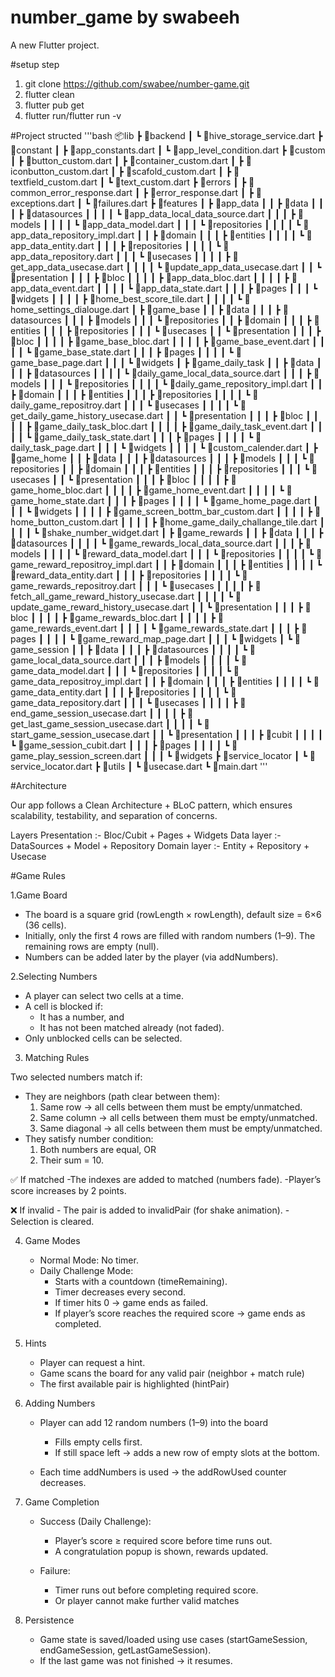 # number_game by swabeeh

A new Flutter project.


#setup step

1. git clone https://github.com/swabee/number-game.git
2. flutter clean
3. flutter pub get
4. flutter run/flutter run -v


#Project structed
'''bash
📦lib
 ┣ 📂backend
 ┃ ┗ 📜hive_storage_service.dart
 ┣ 📂constant
 ┃ ┣ 📜app_constants.dart
 ┃ ┗ 📜app_level_condition.dart
 ┣ 📂custom
 ┃ ┣ 📜button_custom.dart
 ┃ ┣ 📜container_custom.dart
 ┃ ┣ 📜iconbutton_custom.dart
 ┃ ┣ 📜scafold_custom.dart
 ┃ ┣ 📜textfield_custom.dart
 ┃ ┗ 📜text_custom.dart
 ┣ 📂errors
 ┃ ┣ 📜common_error_response.dart
 ┃ ┣ 📜error_response.dart
 ┃ ┣ 📜exceptions.dart
 ┃ ┗ 📜failures.dart
 ┣ 📂features
 ┃ ┣ 📂app_data
 ┃ ┃ ┣ 📂data
 ┃ ┃ ┃ ┣ 📂datasources
 ┃ ┃ ┃ ┃ ┗ 📜app_data_local_data_source.dart
 ┃ ┃ ┃ ┣ 📂models
 ┃ ┃ ┃ ┃ ┗ 📜app_data_model.dart
 ┃ ┃ ┃ ┗ 📂repositories
 ┃ ┃ ┃ ┃ ┗ 📜app_data_repository_impl.dart
 ┃ ┃ ┣ 📂domain
 ┃ ┃ ┃ ┣ 📂entities
 ┃ ┃ ┃ ┃ ┗ 📜app_data_entity.dart
 ┃ ┃ ┃ ┣ 📂repositories
 ┃ ┃ ┃ ┃ ┗ 📜app_data_repository.dart
 ┃ ┃ ┃ ┗ 📂usecases
 ┃ ┃ ┃ ┃ ┣ 📜get_app_data_usecase.dart
 ┃ ┃ ┃ ┃ ┗ 📜update_app_data_usecase.dart
 ┃ ┃ ┗ 📂presentation
 ┃ ┃ ┃ ┣ 📂bloc
 ┃ ┃ ┃ ┃ ┣ 📜app_data_bloc.dart
 ┃ ┃ ┃ ┃ ┣ 📜app_data_event.dart
 ┃ ┃ ┃ ┃ ┗ 📜app_data_state.dart
 ┃ ┃ ┃ ┣ 📂pages
 ┃ ┃ ┃ ┗ 📂widgets
 ┃ ┃ ┃ ┃ ┣ 📜home_best_score_tile.dart
 ┃ ┃ ┃ ┃ ┗ 📜home_settings_dialouge.dart
 ┃ ┣ 📂game_base
 ┃ ┃ ┣ 📂data
 ┃ ┃ ┃ ┣ 📂datasources
 ┃ ┃ ┃ ┣ 📂models
 ┃ ┃ ┃ ┗ 📂repositories
 ┃ ┃ ┣ 📂domain
 ┃ ┃ ┃ ┣ 📂entities
 ┃ ┃ ┃ ┣ 📂repositories
 ┃ ┃ ┃ ┗ 📂usecases
 ┃ ┃ ┗ 📂presentation
 ┃ ┃ ┃ ┣ 📂bloc
 ┃ ┃ ┃ ┃ ┣ 📜game_base_bloc.dart
 ┃ ┃ ┃ ┃ ┣ 📜game_base_event.dart
 ┃ ┃ ┃ ┃ ┗ 📜game_base_state.dart
 ┃ ┃ ┃ ┣ 📂pages
 ┃ ┃ ┃ ┃ ┗ 📜game_base_page.dart
 ┃ ┃ ┃ ┗ 📂widgets
 ┃ ┣ 📂game_daily_task
 ┃ ┃ ┣ 📂data
 ┃ ┃ ┃ ┣ 📂datasources
 ┃ ┃ ┃ ┃ ┗ 📜daily_game_local_data_source.dart
 ┃ ┃ ┃ ┣ 📂models
 ┃ ┃ ┃ ┗ 📂repositories
 ┃ ┃ ┃ ┃ ┗ 📜daily_game_repository_impl.dart
 ┃ ┃ ┣ 📂domain
 ┃ ┃ ┃ ┣ 📂entities
 ┃ ┃ ┃ ┣ 📂repositories
 ┃ ┃ ┃ ┃ ┗ 📜daily_game_repositroy.dart
 ┃ ┃ ┃ ┗ 📂usecases
 ┃ ┃ ┃ ┃ ┗ 📜get_daily_game_history_usecase.dart
 ┃ ┃ ┗ 📂presentation
 ┃ ┃ ┃ ┣ 📂bloc
 ┃ ┃ ┃ ┃ ┣ 📜game_daily_task_bloc.dart
 ┃ ┃ ┃ ┃ ┣ 📜game_daily_task_event.dart
 ┃ ┃ ┃ ┃ ┗ 📜game_daily_task_state.dart
 ┃ ┃ ┃ ┣ 📂pages
 ┃ ┃ ┃ ┃ ┗ 📜daily_task_page.dart
 ┃ ┃ ┃ ┗ 📂widgets
 ┃ ┃ ┃ ┃ ┗ 📜custom_calender.dart
 ┃ ┣ 📂game_home
 ┃ ┃ ┣ 📂data
 ┃ ┃ ┃ ┣ 📂datasources
 ┃ ┃ ┃ ┣ 📂models
 ┃ ┃ ┃ ┗ 📂repositories
 ┃ ┃ ┣ 📂domain
 ┃ ┃ ┃ ┣ 📂entities
 ┃ ┃ ┃ ┣ 📂repositories
 ┃ ┃ ┃ ┗ 📂usecases
 ┃ ┃ ┗ 📂presentation
 ┃ ┃ ┃ ┣ 📂bloc
 ┃ ┃ ┃ ┃ ┣ 📜game_home_bloc.dart
 ┃ ┃ ┃ ┃ ┣ 📜game_home_event.dart
 ┃ ┃ ┃ ┃ ┗ 📜game_home_state.dart
 ┃ ┃ ┃ ┣ 📂pages
 ┃ ┃ ┃ ┃ ┗ 📜game_home_page.dart
 ┃ ┃ ┃ ┗ 📂widgets
 ┃ ┃ ┃ ┃ ┣ 📜game_screen_bottm_bar_custom.dart
 ┃ ┃ ┃ ┃ ┣ 📜home_button_custom.dart
 ┃ ┃ ┃ ┃ ┣ 📜home_game_daily_challange_tile.dart
 ┃ ┃ ┃ ┃ ┗ 📜shake_number_widget.dart
 ┃ ┣ 📂game_rewards
 ┃ ┃ ┣ 📂data
 ┃ ┃ ┃ ┣ 📂datasources
 ┃ ┃ ┃ ┃ ┗ 📜game_rewards_local_data_source.dart
 ┃ ┃ ┃ ┣ 📂models
 ┃ ┃ ┃ ┃ ┗ 📜reward_data_model.dart
 ┃ ┃ ┃ ┗ 📂repositories
 ┃ ┃ ┃ ┃ ┗ 📜game_reward_repositroy_impl.dart
 ┃ ┃ ┣ 📂domain
 ┃ ┃ ┃ ┣ 📂entities
 ┃ ┃ ┃ ┃ ┗ 📜reward_data_entity.dart
 ┃ ┃ ┃ ┣ 📂repositories
 ┃ ┃ ┃ ┃ ┗ 📜game_rewards_repositroy.dart
 ┃ ┃ ┃ ┗ 📂usecases
 ┃ ┃ ┃ ┃ ┣ 📜fetch_all_game_reward_history_usecase.dart
 ┃ ┃ ┃ ┃ ┗ 📜update_game_reward_history_usecase.dart
 ┃ ┃ ┗ 📂presentation
 ┃ ┃ ┃ ┣ 📂bloc
 ┃ ┃ ┃ ┃ ┣ 📜game_rewards_bloc.dart
 ┃ ┃ ┃ ┃ ┣ 📜game_rewards_event.dart
 ┃ ┃ ┃ ┃ ┗ 📜game_rewards_state.dart
 ┃ ┃ ┃ ┣ 📂pages
 ┃ ┃ ┃ ┃ ┗ 📜game_reward_map_page.dart
 ┃ ┃ ┃ ┗ 📂widgets
 ┃ ┗ 📂game_session
 ┃ ┃ ┣ 📂data
 ┃ ┃ ┃ ┣ 📂datasources
 ┃ ┃ ┃ ┃ ┗ 📜game_local_data_source.dart
 ┃ ┃ ┃ ┣ 📂models
 ┃ ┃ ┃ ┃ ┗ 📜game_data_model.dart
 ┃ ┃ ┃ ┗ 📂repositories
 ┃ ┃ ┃ ┃ ┗ 📜game_data_repositroy_impl.dart
 ┃ ┃ ┣ 📂domain
 ┃ ┃ ┃ ┣ 📂entities
 ┃ ┃ ┃ ┃ ┗ 📜game_data_entity.dart
 ┃ ┃ ┃ ┣ 📂repositories
 ┃ ┃ ┃ ┃ ┗ 📜game_data_repository.dart
 ┃ ┃ ┃ ┗ 📂usecases
 ┃ ┃ ┃ ┃ ┣ 📜end_game_session_usecase.dart
 ┃ ┃ ┃ ┃ ┣ 📜get_last_game_session_usecase.dart
 ┃ ┃ ┃ ┃ ┗ 📜start_game_session_usecase.dart
 ┃ ┃ ┗ 📂presentation
 ┃ ┃ ┃ ┣ 📂cubit
 ┃ ┃ ┃ ┃ ┗ 📜game_session_cubit.dart
 ┃ ┃ ┃ ┣ 📂pages
 ┃ ┃ ┃ ┃ ┗ 📜game_play_session_screen.dart
 ┃ ┃ ┃ ┗ 📂widgets
 ┣ 📂service_locator
 ┃ ┗ 📜service_locator.dart
 ┣ 📂utils
 ┃ ┗ 📜usecase.dart
 ┗ 📜main.dart
'''

#Architecture

Our app follows a Clean Architecture + BLoC pattern, which ensures scalability, testability, and separation of concerns.

Layers
Presentation :- Bloc/Cubit + Pages + Widgets
Data layer :- DataSources + Model + Repository 
Domain layer :- Entity + Repository + Usecase


#Game Rules 

1.Game Board
 - The board is a square grid (rowLength × rowLength), default size = 6×6 (36 cells).
 - Initially, only the first 4 rows are filled with random numbers (1–9).
  The remaining rows are empty (null).
 - Numbers can be added later by the player (via addNumbers).

2.Selecting Numbers

 - A player can select two cells at a time.
 - A cell is blocked if:
      - It has a number, and
      - It has not been matched already (not faded).
 - Only unblocked cells can be selected.

3. Matching Rules

  Two selected numbers match if:
   - They are neighbors (path clear between them):
       1. Same row → all cells between them must be empty/unmatched.
       2. Same column → all cells between them must be empty/unmatched.
       3. Same diagonal → all cells between them must be empty/unmatched.
   -  They satisfy number condition:
       1. Both numbers are equal, OR
       2. Their sum = 10.

   ✅ If matched
       -The indexes are added to matched (numbers fade).
       -Player’s score increases by 2 points.
       
   ❌ If invalid
        - The pair is added to invalidPair (for shake animation).
        - Selection is cleared.

4. Game Modes
   - Normal Mode: No timer.
   - Daily Challenge Mode:
      - Starts with a countdown (timeRemaining).
      - Timer decreases every second.
      - If timer hits 0 → game ends as failed.
      - If player’s score reaches the required score → game ends as completed.
    
5. Hints

      - Player can request a hint.
      - Game scans the board for any valid pair (neighbor + match rule)
      - The first available pair is highlighted (hintPair)
  
6. Adding Numbers
    - Player can add 12 random numbers (1–9) into the board
        - Fills empty cells first.
        - If still space left → adds a new row of empty slots at the bottom.
     
    - Each time addNumbers is used → the addRowUsed counter decreases.
  
7. Game Completion

    - Success (Daily Challenge):
       - Player’s score ≥ required score before time runs out.
       - A congratulation popup is shown, rewards updated.
     
    - Failure:
       - Timer runs out before completing required score.
       - Or player cannot make further valid matches

8. Persistence

   - Game state is saved/loaded using use cases (startGameSession, endGameSession, getLastGameSession).
   - If the last game was not finished  → it resumes.
        
     




